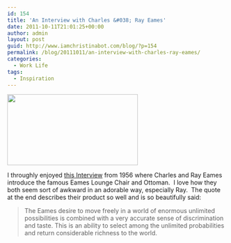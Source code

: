 ```yaml
---
id: 154
title: 'An Interview with Charles &#038; Ray Eames'
date: 2011-10-11T21:01:25+00:00
author: admin
layout: post
guid: http://www.iamchristinabot.com/blog/?p=154
permalink: /blog/20111011/an-interview-with-charles-ray-eames/
categories:
  - Work Life
tags:
  - Inspiration
---
```

[<img class="aligncenter size-medium wp-image-155" title="Interview of Charles and Ray Eames" src="{{ site.url | prepend: site.baseurl }}/wp-content/uploads/2011/10/Screen-shot-2011-10-11-at-5.02.57-PM-300x163.png" alt="" width="300" height="163" srcset="{{ site.url | prepend: site.baseurl }}/wp-content/uploads/2011/10/Screen-shot-2011-10-11-at-5.02.57-PM-300x163.png 300w, {{ site.url | prepend: site.baseurl }}/wp-content/uploads/2011/10/Screen-shot-2011-10-11-at-5.02.57-PM.png 639w" sizes="(max-width: 300px) 100vw, 300px" />](http://www.youtube.com/watch?v=zfzLzOl795E&feature=related)

I throughly enjoyed [this Interview](http://www.youtube.com/watch?v=zfzLzOl795E&feature=related) from 1956 where Charles and Ray Eames introduce the famous Eames Lounge Chair and Ottoman.  I love how they both seem sort of awkward in an adorable way, especially Ray.  The quote at the end describes their product so well and is so beautifully said:

> The Eames desire to move freely in a world of enormous unlimited possibilities is combined with a very accurate sense of discrimination and taste. This is an ability to select among the unlimited probabilities and return considerable richness to the world.

